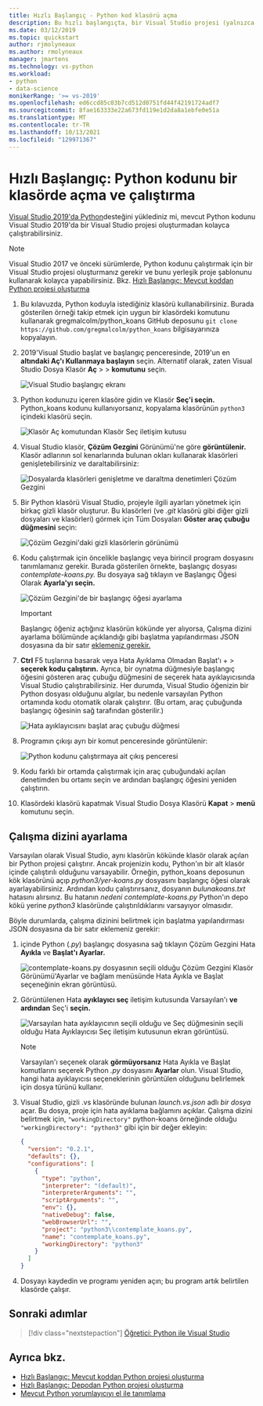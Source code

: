 ```yaml
---
title: Hızlı Başlangıç - Python kod klasörü açma
description: Bu hızlı başlangıçta, bir Visual Studio projesi (yalnızca 2019'da) kullanmadan bir klasörden Python Visual Studio çalıştırabilirsiniz.
ms.date: 03/12/2019
ms.topic: quickstart
author: rjmolyneaux
ms.author: rmolyneaux
manager: jmartens
ms.technology: vs-python
ms.workload:
- python
- data-science
monikerRange: '>= vs-2019'
ms.openlocfilehash: ed6ccd85c03b7cd512d0751fd44f42191724adf7
ms.sourcegitcommit: 8fae163333e22a673fd119e1d2da8a1ebfe0e51a
ms.translationtype: MT
ms.contentlocale: tr-TR
ms.lasthandoff: 10/13/2021
ms.locfileid: "129971367"
---
```

# <a name="quickstart-open-and-run-python-code-in-a-folder"></a>Hızlı Başlangıç: Python kodunu bir klasörde açma ve çalıştırma

[Visual Studio 2019'da Python](installing-python-support-in-visual-studio.md)desteğini yüklediniz mi, mevcut Python kodunu Visual Studio 2019'da bir Visual Studio projesi oluşturmadan kolayca çalıştırabilirsiniz.

> [!Note]
> Visual Studio 2017 ve önceki sürümlerde, Python kodunu çalıştırmak için bir Visual Studio projesi oluşturmanız gerekir ve bunu yerleşik proje şablonunu kullanarak kolayca yapabilirsiniz. Bkz. [Hızlı Başlangıç: Mevcut koddan Python projesi oluşturma](quickstart-01-python-in-visual-studio-project-from-existing-code.md)

1. Bu kılavuzda, Python koduyla istediğiniz klasörü kullanabilirsiniz. Burada gösterilen örneği takip etmek için uygun bir klasördeki komutunu kullanarak gregmalcolm/python_koans GitHub deposunu `git clone https://github.com/gregmalcolm/python_koans` bilgisayarınıza kopyalayın.

1. 2019'Visual Studio başlat ve başlangıç penceresinde,  2019'un en **altındaki Aç'ı Kullanmaya başlayın** seçin. Alternatif olarak, zaten Visual Studio Dosya Klasör **Aç**  >    >  **komutunu** seçin.

    ![Visual Studio başlangıç ekranı](media/quickstart-open-folder/01-open-local-folder.png)

1. Python kodunuzu içeren klasöre gidin ve Klasör **Seç'i seçin.** Python_koans kodunu kullanıyorsanız, kopyalama klasörünün `python3` içindeki klasörü seçin.

    ![Klasör Aç komutundan Klasör Seç iletişim kutusu](media/quickstart-open-folder/02-select-folder.png)

1. Visual Studio klasör, **Çözüm Gezgini** Görünümü'ne göre **görüntülenir.** Klasör adlarının sol kenarlarında bulunan okları kullanarak klasörleri genişletebilirsiniz ve daraltabilirsiniz:

    ![Dosyalarda klasörleri genişletme ve daraltma denetimleri Çözüm Gezgini](media/quickstart-open-folder/03-expand-collapse-folders.png)

1. Bir Python klasörü Visual Studio, projeyle ilgili ayarları yönetmek için birkaç gizli klasör oluşturur. Bu klasörleri (ve *.git* klasörü gibi diğer gizli dosyaları ve klasörleri) görmek için Tüm Dosyaları **Göster araç çubuğu düğmesini** seçin:

    ![Çözüm Gezgini'daki gizli klasörlerin görünümü](media/quickstart-open-folder/05-view-hidden-folders.png)

1. Kodu çalıştırmak için öncelikle başlangıç veya birincil program dosyasını tanımlamanız gerekir. Burada gösterilen örnekte, başlangıç dosyası *contemplate-koans.py.* Bu dosyaya sağ tıklayın ve Başlangıç Öğesi Olarak **Ayarla'yı seçin.**

    ![Çözüm Gezgini'de bir başlangıç öğesi ayarlama](media/quickstart-open-folder/06-set-as-startup-item-command.png)

    > [!Important]
    > Başlangıç öğeniz açtığınız klasörün kökünde yer alıyorsa, Çalışma dizini ayarlama bölümünde açıklandığı gibi başlatma yapılandırması JSON dosyasına da bir satır [eklemeniz gerekir.](#set-a-working-directory)

1. **Ctrl** F5 tuşlarına basarak veya Hata Ayıklama Olmadan Başlat'ı +    >  **seçerek kodu çalıştırın.** Ayrıca, bir oynatma düğmesiyle başlangıç öğesini gösteren araç çubuğu düğmesini de seçerek hata ayıklayıcısında Visual Studio çalıştırabilirsiniz. Her durumda, Visual Studio öğenizin bir Python dosyası olduğunu algılar, bu nedenle varsayılan Python ortamında kodu otomatik olarak çalıştırır. (Bu ortam, araç çubuğunda başlangıç öğesinin sağ tarafından gösterilir.)

    ![Hata ayıklayıcısını başlat araç çubuğu düğmesi](media/quickstart-open-folder/07-start-debug-toolbar.png)

1. Programın çıkışı ayrı bir komut penceresinde görüntülenir:

    ![Python kodunu çalıştırmaya ait çıkış penceresi](media/quickstart-open-folder/08-result-window.png)

1. Kodu farklı bir ortamda çalıştırmak için araç çubuğundaki açılan denetimden bu ortamı seçin ve ardından başlangıç öğesini yeniden çalıştırın.

1. Klasördeki klasörü kapatmak Visual Studio Dosya Klasörü **Kapat**  >  **menü** komutunu seçin.

## <a name="set-a-working-directory"></a>Çalışma dizini ayarlama

Varsayılan olarak Visual Studio, aynı klasörün kökünde klasör olarak açılan bir Python projesi çalıştırır. Ancak projenizin kodu, Python'ın bir alt klasör içinde çalıştırılı olduğunu varsayabilir. Örneğin, python_koans deposunun kök klasörünü açıp *python3/yer-koans.py* dosyasını başlangıç öğesi olarak ayarlayabilirsiniz. Ardından kodu çalıştırırsanız, dosyanın *bulunakoans.txt* hatasını alırsınız. Bu hatanın *nedeni contemplate-koans.py* Python'ın depo kökü yerine *python3* klasöründe çalıştırıldıklarını varsayıyor olmasıdır.

Böyle durumlarda, çalışma dizinini belirtmek için başlatma yapılandırması JSON dosyasına da bir satır eklemeniz gerekir:

1. içinde Python (*.py*) başlangıç dosyasına sağ tıklayın Çözüm Gezgini Hata **Ayıkla** ve **Başlat'ı Ayarlar.**

    ![contemplate-koans.py dosyasının seçili olduğu Çözüm Gezgini Klasör Görünümü'Ayarlar ve bağlam menüsünde Hata Ayıkla ve Başlat seçeneğinin ekran görüntüsü.](media/quickstart-open-folder/09-debug-launch-settings-menu-command.png)

1. Görüntülenen Hata **ayıklayıcı seç** iletişim kutusunda Varsayılan'ı **ve ardından** Seç'i **seçin.**

    ![Varsayılan hata ayıklayıcının seçili olduğu ve Seç düğmesinin seçili olduğu Hata Ayıklayıcısı Seç iletişim kutusunun ekran görüntüsü.](media/quickstart-open-folder/10-select-debugger.png)

    > [!Note]
    > Varsayılan'ı seçenek olarak **görmüyorsanız** Hata Ayıkla ve Başlat komutlarını seçerek Python *.py* dosyasını **Ayarlar** olun. Visual Studio, hangi hata ayıklayıcısı seçeneklerinin görüntülen olduğunu belirlemek için dosya türünü kullanır.

1. Visual Studio, gizli .vs klasöründe bulunan *launch.vs.json* adlı *bir dosya* açar. Bu dosya, proje için hata ayıklama bağlamını açıklar. Çalışma dizini belirtmek için, `"workingDirectory"` python-koans örneğinde olduğu  `"workingDirectory": "python3"` gibi için bir değer ekleyin:

    ```json
    {
      "version": "0.2.1",
      "defaults": {},
      "configurations": [
        {
          "type": "python",
          "interpreter": "(default)",
          "interpreterArguments": "",
          "scriptArguments": "",
          "env": {},
          "nativeDebug": false,
          "webBrowserUrl": "",
          "project": "python3\\contemplate_koans.py",
          "name": "contemplate_koans.py",
          "workingDirectory": "python3"
        }
      ]
    }
    ```

1. Dosyayı kaydedin ve programı yeniden açın; bu program artık belirtilen klasörde çalışır.

## <a name="next-steps"></a>Sonraki adımlar

> [!div class="nextstepaction"]
> [Öğretici: Python ile Visual Studio](tutorial-working-with-python-in-visual-studio-step-01-create-project.md)

## <a name="see-also"></a>Ayrıca bkz.

- [Hızlı Başlangıç: Mevcut koddan Python projesi oluşturma](quickstart-01-python-in-visual-studio-project-from-existing-code.md)
- [Hızlı Başlangıç: Depodan Python projesi oluşturma](quickstart-03-python-in-visual-studio-project-from-repository.md)
- [Mevcut Python yorumlayıcıyı el ile tanımlama](managing-python-environments-in-visual-studio.md#manually-identify-an-existing-environment)
